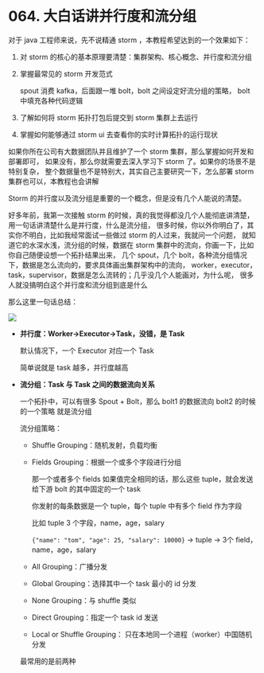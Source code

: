 # 064. 大白话讲并行度和流分组

对于 java 工程师来说，先不说精通 storm ，本教程希望达到的一个效果如下：

1. 对 storm 的核心的基本原理要清楚：集群架构、核心概念、并行度和流分组
2. 掌握最常见的 storm 开发范式

    spout 消费 kafka，后面跟一堆 bolt，bolt 之间设定好流分组的策略，
    bolt 中填充各种代码逻辑
3. 了解如何将 storm 拓扑打包后提交到 storm 集群上去运行
4. 掌握如何能够通过 storm ui 去查看你的实时计算拓扑的运行现状

如果你所在公司有大数据团队并且维护了一个 storm 集群，那么掌握如何开发和部署即可，
如果没有，那么你就需要去深入学习下 storm 了。如果你的场景不是特别复杂，
整个数据量也不是特别大，其实自己主要研究一下，怎么部署 storm 集群也可以，本教程也会讲解


Storm 的并行度以及流分组是重要的一个概念，但是没有几个人能说的清楚。

好多年前，我第一次接触 storm 的时候，真的我觉得都没几个人能彻底讲清楚，用一句话讲清楚什么是并行度，什么是流分组，
很多时候，你以外你明白了，其实你不明白，比如我经常面试一些做过 storm 的人过来，我就问一个问题，
就知道它的水深水浅，流分组的时候，数据在 storm 集群中的流向，你画一下，比如你自己随便设想一个拓扑结果出来，
几个 spout，几个 bolt，各种流分组情况下，数据是怎么流向的，要求具体画出集群架构中的流向，
worker，executor，task，supervisor，数据是怎么流转的；几乎没几个人能画对，为什么呢，
很多人就没搞明白这个并行度和流分组到底是什么

那么这里一句话总结：

![](https://txxs.github.io/pic/record/cache-pdp/markdown-img-paste-20190519112250644.png)

- **并行度：Worker->Executor->Task，没错，是 Task**

    默认情况下，一个 Executor 对应一个 Task

    简单说就是 task 越多，并行度越高
- **流分组：Task 与 Task 之间的数据流向关系**

    一个拓扑中，可以有很多 Spout + Bolt，那么 bolt1 的数据流向 bolt2 的时候的一个策略
    就是流分组

    流分组策略：

    - Shuffle Grouping：随机发射，负载均衡
    - Fields Grouping：根据一个或多个字段进行分组

      那一个或者多个 fields 如果值完全相同的话，那么这些 tuple，就会发送给下游 bolt 的其中固定的一个 task

      你发射的每条数据是一个 tuple，每个 tuple 中有多个 field 作为字段

      比如 tuple 3 个字段，name，age，salary

      `{"name": "tom", "age": 25, "salary": 10000}` -> tuple -> 3个 field，name，age，salary
    - All Grouping：广播分发
    - Global Grouping：选择其中一个 task 最小的 id 分发
    - None Grouping：与 shuffle 类似
    - Direct Grouping：指定一个 task id 发送
    - Local or Shuffle Grouping： 只在本地同一个进程（worker）中国随机分发

    最常用的是前两种
